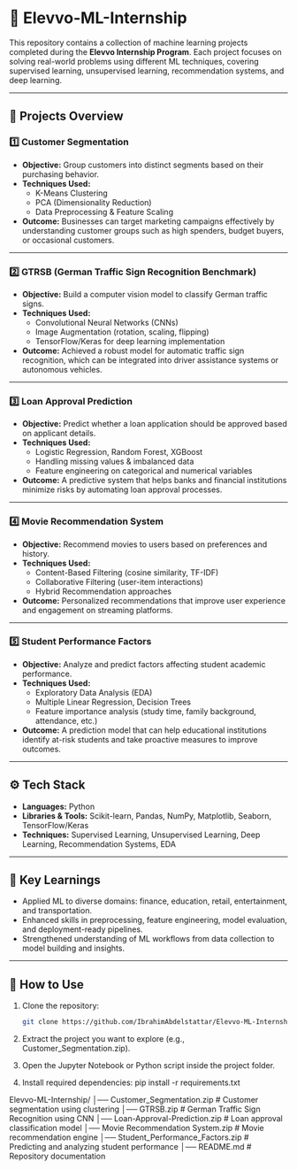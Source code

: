 # 🚀 Elevvo-ML-Internship

This repository contains a collection of machine learning projects completed during the **Elevvo Internship Program**. Each project focuses on solving real-world problems using different ML techniques, covering supervised learning, unsupervised learning, recommendation systems, and deep learning.

---

## 📂 Projects Overview

### 1️⃣ Customer Segmentation
- **Objective:** Group customers into distinct segments based on their purchasing behavior.  
- **Techniques Used:**  
  - K-Means Clustering  
  - PCA (Dimensionality Reduction)  
  - Data Preprocessing & Feature Scaling  
- **Outcome:** Businesses can target marketing campaigns effectively by understanding customer groups such as high spenders, budget buyers, or occasional customers.

---

### 2️⃣ GTRSB (German Traffic Sign Recognition Benchmark)
- **Objective:** Build a computer vision model to classify German traffic signs.  
- **Techniques Used:**  
  - Convolutional Neural Networks (CNNs)  
  - Image Augmentation (rotation, scaling, flipping)  
  - TensorFlow/Keras for deep learning implementation  
- **Outcome:** Achieved a robust model for automatic traffic sign recognition, which can be integrated into driver assistance systems or autonomous vehicles.

---

### 3️⃣ Loan Approval Prediction
- **Objective:** Predict whether a loan application should be approved based on applicant details.  
- **Techniques Used:**  
  - Logistic Regression, Random Forest, XGBoost  
  - Handling missing values & imbalanced data  
  - Feature engineering on categorical and numerical variables  
- **Outcome:** A predictive system that helps banks and financial institutions minimize risks by automating loan approval processes.

---

### 4️⃣ Movie Recommendation System
- **Objective:** Recommend movies to users based on preferences and history.  
- **Techniques Used:**  
  - Content-Based Filtering (cosine similarity, TF-IDF)  
  - Collaborative Filtering (user-item interactions)  
  - Hybrid Recommendation approaches  
- **Outcome:** Personalized recommendations that improve user experience and engagement on streaming platforms.

---

### 5️⃣ Student Performance Factors
- **Objective:** Analyze and predict factors affecting student academic performance.  
- **Techniques Used:**  
  - Exploratory Data Analysis (EDA)  
  - Multiple Linear Regression, Decision Trees  
  - Feature importance analysis (study time, family background, attendance, etc.)  
- **Outcome:** A prediction model that can help educational institutions identify at-risk students and take proactive measures to improve outcomes.

---

## ⚙️ Tech Stack
- **Languages:** Python  
- **Libraries & Tools:** Scikit-learn, Pandas, NumPy, Matplotlib, Seaborn, TensorFlow/Keras  
- **Techniques:** Supervised Learning, Unsupervised Learning, Deep Learning, Recommendation Systems, EDA  

---

## 📌 Key Learnings
- Applied ML to diverse domains: finance, education, retail, entertainment, and transportation.  
- Enhanced skills in preprocessing, feature engineering, model evaluation, and deployment-ready pipelines.  
- Strengthened understanding of ML workflows from data collection to model building and insights.  

---

## 📄 How to Use
1. Clone the repository:  
   ```bash
   git clone https://github.com/IbrahimAbdelstattar/Elevvo-ML-Internship.git
   
2. Extract the project you want to explore (e.g., Customer_Segmentation.zip).

3. Open the Jupyter Notebook or Python script inside the project folder.

4. Install required dependencies:
   pip install -r requirements.txt
   
Elevvo-ML-Internship/
│── Customer_Segmentation.zip # Customer segmentation using clustering
│── GTRSB.zip # German Traffic Sign Recognition using CNN
│── Loan-Approval-Prediction.zip # Loan approval classification model
│── Movie Recommendation System.zip # Movie recommendation engine
│── Student_Performance_Factors.zip # Predicting and analyzing student performance
│── README.md # Repository documentation
